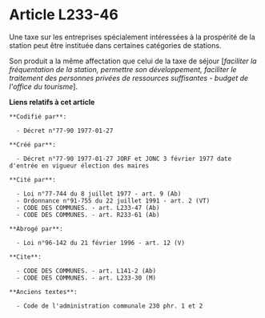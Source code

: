 # Article L233-46

Une taxe sur les entreprises spécialement intéressées à la prospérité de la station peut être instituée dans certaines
catégories de stations. 

Son produit a la même affectation que celui de la taxe de séjour [*faciliter la fréquentation de la station, permettre son
développement, faciliter le traitement des personnes privées de ressources suffisantes - budget de l'office du tourisme*].

**Liens relatifs à cet article**

	**Codifié par**:

	  - Décret n°77-90 1977-01-27

	**Créé par**:

	  - Décret n°77-90 1977-01-27 JORF et JONC 3 février 1977 date d'entrée en vigueur élection des maires

	**Cité par**:

	  - Loi n°77-744 du 8 juillet 1977 - art. 9 (Ab)
	  - Ordonnance n°91-755 du 22 juillet 1991 - art. 2 (VT)
	  - CODE DES COMMUNES. - art. L233-47 (Ab)
	  - CODE DES COMMUNES. - art. R233-61 (Ab)

	**Abrogé par**:

	  - Loi n°96-142 du 21 février 1996 - art. 12 (V)

	**Cite**:

	  - CODE DES COMMUNES. - art. L141-2 (Ab)
	  - CODE DES COMMUNES. - art. L233-30 (M)

	**Anciens textes**:

	  - Code de l'administration communale 230 phr. 1 et 2
